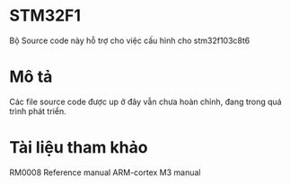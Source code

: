 
# STM32F1
Bộ Source code này hỗ trợ cho việc cấu hình cho stm32f103c8t6
# Mô tả
Các file source code được up ở đây vẫn chưa hoàn chỉnh, đang trong quá trình phát triển.

# Tài liệu tham khảo
RM0008 Reference manual
ARM-cortex M3 manual


